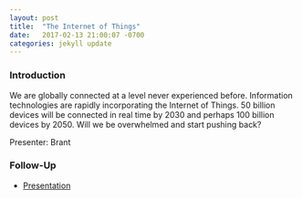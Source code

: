 ```yaml
---
layout: post
title:  "The Internet of Things"
date:   2017-02-13 21:00:07 -0700
categories: jekyll update
---
```


### Introduction

We are globally connected at a level never experienced before. Information technologies are rapidly incorporating the Internet of Things. 50 billion devices will be connected in real time by 2030 and perhaps 100 billion devices by 2050. Will we be overwhelmed and start pushing back?

Presenter: Brant 

### Follow-Up

* [Presentation](/assets/present/internet-of-things.pdf) 
